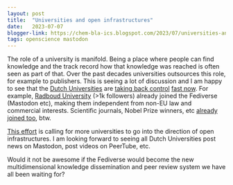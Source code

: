 ```yaml
---
layout: post
title:  "Universities and open infrastructures"
date:   2023-07-07
blogger-link: https://chem-bla-ics.blogspot.com/2023/07/universities-and-open-infrastructures.html
tags: openscience mastodon
---
```


The role of a university is manifold. Being a place where people can find knowledge and the track record how that knowledge was reached is
often seen as part of that. Over the past decades universities outsources this role, for example to publishers. This is seeing a lot of
discussion and I am happy to see that the [Dutch Universities](https://www.universiteitenvannederland.nl/) are
[taking back control](/2023/07/06/journal-rankings.html) [fast now](https://www.openaire.eu/next-narcis-dutch-research-portal-on-openaire).
For example, [Radboud University](https://mastodon.social/@Radboud_uni) (>1k followers) already joined the Fediverse (Mastodon etc), making
them independent from non-EU law and commercial interests. Scientific journals, Nobel Prize winners, etc
[already joined too](https://chem-bla-ics.blogspot.com/2022/11/finding-mastodon-accounts-with-wikidata.html), btw.

[This effort](https://netzpolitik.org/2023/a-call-to-action-universities-of-the-world-into-the-fediverse/) is calling for more universities
to go into the direction of open infrastructures. I am looking forward to seeing all Dutch Universities post news on Mastodon, post videos
on PeerTube, etc.

Would it not be awesome if the Fediverse would become the new multidimensional knowledge dissemination and peer review system we have all
been waiting for?
